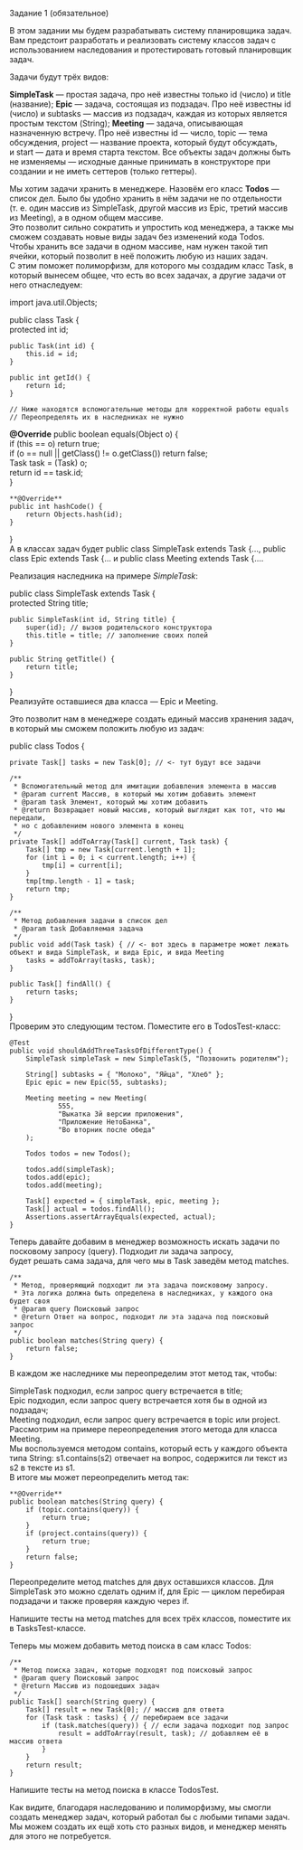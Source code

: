 Задание 1 (обязательное)  

В этом задании мы будем разрабатывать систему планировщика задач.   
Вам предстоит разработать и реализовать систему классов задач с использованием наследования и протестировать готовый планировщик задач.

Задачи будут трёх видов:

**SimpleTask** — простая задача, про неё известны только id (число) и title (название);
**Epic** — задача, состоящая из подзадач. Про неё известны id (число) и subtasks — массив из подзадач, каждая из которых является простым текстом (String);
**Meeting** — задача, описывающая назначенную встречу. Про неё известны id — число, topic — тема обсуждения, project — название проекта, который будут обсуждать,   
и start — дата и время старта текстом.
Все объекты задач должны быть не изменяемы — исходные данные принимать в конструкторе при создании и не иметь сеттеров (только геттеры).  

Мы хотим задачи хранить в менеджере. Назовём его класс **Todos** — список дел. Было бы удобно хранить в нём задачи не по отдельности  
(т. е. один массив из SimpleTask, другой массив из Epic, третий массив из Meeting), а в одном общем массиве.   
Это позволит сильно сократить и упростить код менеджера, а также мы сможем создавать новые виды задач без изменений кода Todos.   
Чтобы хранить все задачи в одном массиве, нам нужен такой тип ячейки, который позволит в неё положить любую из наших задач.  
С этим поможет полиморфизм, для которого мы создадим класс Task, в который вынесем общее, что есть во всех задачах, а другие задачи от него отнаследуем:  

import java.util.Objects;  

public class Task {  
    protected int id;  
  
    public Task(int id) {  
        this.id = id;  
    }  
  
    public int getId() {  
        return id;  
    }  

    // Ниже находятся вспомогательные методы для корректной работы equals
    // Переопределять их в наследниках не нужно

   **@Override**
    public boolean equals(Object o) {  
        if (this == o) return true;  
        if (o == null || getClass() != o.getClass()) return false;  
        Task task = (Task) o;  
        return id == task.id;  
    }  

    **@Override**  
    public int hashCode() {  
        return Objects.hash(id);  
    }  
}  
А в классах задач будет public class SimpleTask extends Task {..., public class Epic extends Task {... и public class Meeting extends Task {....

Реализация наследника на примере *SimpleTask*:

public class SimpleTask extends Task {  
    protected String title;  
  
    public SimpleTask(int id, String title) {  
        super(id); // вызов родительского конструктора  
        this.title = title; // заполнение своих полей  
    }  

    public String getTitle() {  
        return title;  
    }  
}  
Реализуйте оставшиеся два класса — Epic и Meeting.  

Это позволит нам в менеджере создать единый массив хранения задач, в который мы сможем положить любую из задач:  

public class Todos {  

    private Task[] tasks = new Task[0]; // <- тут будут все задачи  

    /**
     * Вспомогательный метод для имитации добавления элемента в массив
     * @param current Массив, в который мы хотим добавить элемент
     * @param task Элемент, который мы хотим добавить
     * @return Возвращает новый массив, который выглядит как тот, что мы передали,
     * но с добавлением нового элемента в конец
     */
    private Task[] addToArray(Task[] current, Task task) {  
        Task[] tmp = new Task[current.length + 1];  
        for (int i = 0; i < current.length; i++) {  
            tmp[i] = current[i];  
        }  
        tmp[tmp.length - 1] = task;  
        return tmp;  
    }  

    /**
     * Метод добавления задачи в список дел
     * @param task Добавляемая задача
     */
    public void add(Task task) { // <- вот здесь в параметре может лежать объект и вида SimpleTask, и вида Epic, и вида Meeting  
        tasks = addToArray(tasks, task);  
    }  
    
    public Task[] findAll() {  
        return tasks;  
    }  
}  
Проверим это следующим тестом. Поместите его в TodosTest-класс:  

    @Test  
    public void shouldAddThreeTasksOfDifferentType() {  
        SimpleTask simpleTask = new SimpleTask(5, "Позвонить родителям"); 

        String[] subtasks = { "Молоко", "Яйца", "Хлеб" };  
        Epic epic = new Epic(55, subtasks);  

        Meeting meeting = new Meeting(  
                555,  
                "Выкатка 3й версии приложения",  
                "Приложение НетоБанка",  
                "Во вторник после обеда"  
        );  

        Todos todos = new Todos();  

        todos.add(simpleTask);  
        todos.add(epic);  
        todos.add(meeting);  
  
        Task[] expected = { simpleTask, epic, meeting };  
        Task[] actual = todos.findAll();  
        Assertions.assertArrayEquals(expected, actual);  
    }  
Теперь давайте добавим в менеджер возможность искать задачи по посковому запросу (query). Подходит ли задача запросу,   
будет решать сама задача, для чего мы в Task заведём метод matches.  

    /**
     * Метод, проверяющий подходит ли эта задача поисковому запросу.
     * Эта логика должна быть определена в наследниках, у каждого она будет своя
     * @param query Поисковый запрос
     * @return Ответ на вопрос, подходит ли эта задача под поисковый запрос
     */
    public boolean matches(String query) {  
        return false;  
    }
В каждом же наследнике мы переопределим этот метод так, чтобы:  

SimpleTask подходил, если запрос query встречается в title;  
Epic подходил, если запрос query встречается хотя бы в одной из подзадач;  
Meeting подходил, если запрос query встречается в topic или project.  
Рассмотрим на примере переопределения этого метода для класса Meeting.    
Мы воспользуемся методом contains, который есть у каждого объекта типа String: s1.contains(s2) отвечает на вопрос, содержится ли текст из s2 в тексте из s1.  
В итоге мы может переопределить метод так:  

    **@Override**  
    public boolean matches(String query) {  
        if (topic.contains(query)) {  
            return true;  
        }  
        if (project.contains(query)) {  
            return true;  
        }  
        return false;  
    }  
Переопределите метод matches для двух оставшихся классов. Для SimpleTask это можно сделать одним if, для Epic — циклом перебирая подзадачи и также проверяя каждую через if.   

Напишите тесты на метод matches для всех трёх классов, поместите их в TasksTest-классе.  

Теперь мы можем добавить метод поиска в сам класс Todos:  

    /**
     * Метод поиска задач, которые подходят под поисковый запрос
     * @param query Поисковый запрос
     * @return Массив из подошедших задач
     */
    public Task[] search(String query) {  
        Task[] result = new Task[0]; // массив для ответа  
        for (Task task : tasks) { // перебираем все задачи  
            if (task.matches(query)) { // если задача подходит под запрос  
                result = addToArray(result, task); // добавляем её в массив ответа  
            }  
        }  
        return result;  
    }  
Напишите тесты на метод поиска в классе TodosTest.  

Как видите, благодаря наследованию и полиморфизму, мы смогли создать менеджер задач, который работал бы с любыми типами задач.  
Мы можем создать их ещё хоть сто разных видов, и менеджер менять для этого не потребуется.
